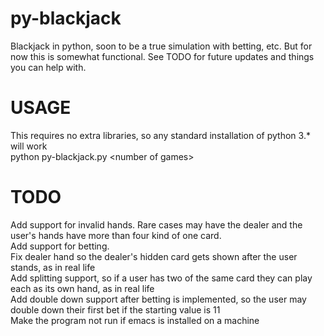 # py-blackjack
Blackjack in python, soon to be a true simulation with betting, etc. But for now this is somewhat functional. See TODO for future updates and things you can help with.

# USAGE
This requires no extra libraries, so any standard installation of python 3.\* will work<br>
python py-blackjack.py \<number of games\>

# TODO
Add support for invalid hands. Rare cases may have the dealer and the user's hands have more than four kind of one card.<br>
Add support for betting.<br>
Fix dealer hand so the dealer's hidden card gets shown after the user stands, as in real life<br>
Add splitting support, so if a user has two of the same card they can play each as its own hand, as in real life<br>
Add double down support after betting is implemented, so the user may double down their first bet if the starting value is 11<br>
Make the program not run if emacs is installed on a machine<br>
